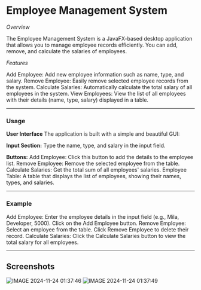 # Employee Management System

*Overview*

The Employee Management System is a JavaFX-based desktop application that allows you to manage employee records efficiently. You can add, remove, and calculate the salaries of employees. 

*Features*

Add Employee: Add new employee information such as name, type, and salary.
Remove Employee: Easily remove selected employee records from the system.
Calculate Salaries: Automatically calculate the total salary of all employees in the system.
View Employees: View the list of all employees with their details (name, type, salary) displayed in a table.

----

### Usage

**User Interface**
The application is built with a simple and beautiful GUI:

**Input Section:** Type the name, type, and salary in the input field.

**Buttons:**
Add Employee: Click this button to add the details to the employee list.
Remove Employee: Remove the selected employee from the table.
Calculate Salaries: Get the total sum of all employees' salaries.
Employee Table: A table that displays the list of employees, showing their names, types, and salaries.

----

### Example
Add Employee:
Enter the employee details in the input field (e.g., Mila, Developer, 5000).
Click on the Add Employee button.
Remove Employee:
Select an employee from the table.
Click Remove Employee to delete their record.
Calculate Salaries:
Click the Calculate Salaries button to view the total salary for all employees.

----

## Screenshots


![IMAGE 2024-11-24 01:37:46](https://github.com/user-attachments/assets/339e0f17-b0f8-4ebe-b1c6-628e1f3458d8)
![IMAGE 2024-11-24 01:37:49](https://github.com/user-attachments/assets/aea8495c-0959-47d2-bda7-85bf5d642b55)
